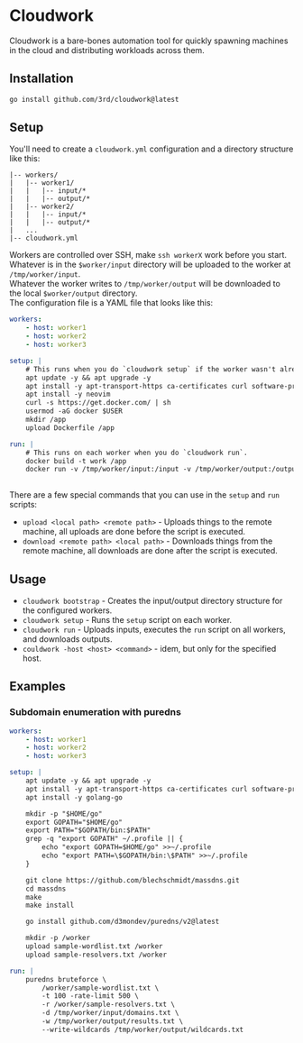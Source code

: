 # Cloudwork

Cloudwork is a bare-bones automation tool for quickly spawning machines in the cloud and distributing workloads across them.

## Installation

```bash
go install github.com/3rd/cloudwork@latest
```

## Setup

You'll need to create a `cloudwork.yml` configuration and a directory structure like this:

```
|-- workers/
|   |-- worker1/
|   |   |-- input/*
|   |   |-- output/*
|   |-- worker2/
|   |   |-- input/*
|   |   |-- output/*
|   ...
|-- cloudwork.yml
```
Workers are controlled over SSH, make `ssh workerX` work before you start.
\
Whatever is in the `$worker/input` directory will be uploaded to the worker at `/tmp/worker/input`.
\
Whatever the worker writes to `/tmp/worker/output` will be downloaded to the local `$worker/output` directory.
\
The configuration file is a YAML file that looks like this:

```yaml
workers:
    - host: worker1
    - host: worker2
    - host: worker3

setup: |
    # This runs when you do `cloudwork setup` if the worker wasn't already setup or if the script changed.
    apt update -y && apt upgrade -y
    apt install -y apt-transport-https ca-certificates curl software-properties-common gcc clang make build-essential libssl-dev libffi-dev libpcap-dev
    apt install -y neovim
    curl -s https://get.docker.com/ | sh
    usermod -aG docker $USER
    mkdir /app
    upload Dockerfile /app

run: |
    # This runs on each worker when you do `cloudwork run`.
    docker build -t work /app
    docker run -v /tmp/worker/input:/input -v /tmp/worker/output:/output -it work
    
```

There are a few special commands that you can use in the `setup` and `run` scripts:

- `upload <local path> <remote path>` - Uploads things to the remote machine, all uploads are done before the script is executed.
- `download <remote path> <local path>` - Downloads things from the remote machine, all downloads are done after the script is executed.

## Usage

- `cloudwork bootstrap` - Creates the input/output directory structure for the configured workers.
- `cloudwork setup` - Runs the `setup` script on each worker.
- `cloudwork run` - Uploads inputs, executes the `run` script on all workers, and downloads outputs.
- `couldwork -host <host> <command>` - idem, but only for the specified host.

## Examples

### Subdomain enumeration with puredns

```yaml
workers:
    - host: worker1
    - host: worker2
    - host: worker3

setup: |
    apt update -y && apt upgrade -y
    apt install -y apt-transport-https ca-certificates curl software-properties-common gcc clang make build-essential libssl-dev libffi-dev libpcap-dev
    apt install -y golang-go

    mkdir -p "$HOME/go"
    export GOPATH="$HOME/go"
    export PATH="$GOPATH/bin:$PATH"
    grep -q "export GOPATH" ~/.profile || {
        echo "export GOPATH=$HOME/go" >>~/.profile
        echo "export PATH=\$GOPATH/bin:\$PATH" >>~/.profile
    }

    git clone https://github.com/blechschmidt/massdns.git
    cd massdns
    make
    make install

    go install github.com/d3mondev/puredns/v2@latest

    mkdir -p /worker
    upload sample-wordlist.txt /worker
    upload sample-resolvers.txt /worker

run: |
    puredns bruteforce \
        /worker/sample-wordlist.txt \
        -t 100 -rate-limit 500 \
        -r /worker/sample-resolvers.txt \
        -d /tmp/worker/input/domains.txt \
        -w /tmp/worker/output/results.txt \
        --write-wildcards /tmp/worker/output/wildcards.txt
```

